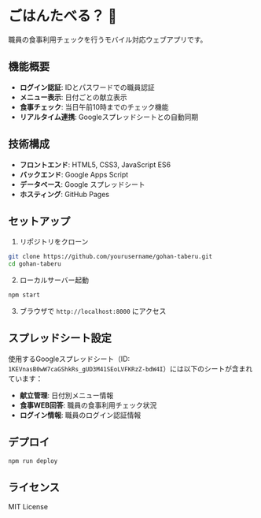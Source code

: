 # ごはんたべる？ 🍚

職員の食事利用チェックを行うモバイル対応ウェブアプリです。

## 機能概要

- **ログイン認証**: IDとパスワードでの職員認証
- **メニュー表示**: 日付ごとの献立表示
- **食事チェック**: 当日午前10時までのチェック機能
- **リアルタイム連携**: Googleスプレッドシートとの自動同期

## 技術構成

- **フロントエンド**: HTML5, CSS3, JavaScript ES6
- **バックエンド**: Google Apps Script
- **データベース**: Google スプレッドシート
- **ホスティング**: GitHub Pages

## セットアップ

1. リポジトリをクローン
```bash
git clone https://github.com/yourusername/gohan-taberu.git
cd gohan-taberu
```

2. ローカルサーバー起動
```bash
npm start
```

3. ブラウザで `http://localhost:8000` にアクセス

## スプレッドシート設定

使用するGoogleスプレッドシート（ID: `1KEVnasB0wW7caGShkRs_gUD3M41SEoLVFKRzZ-bdW4I`）には以下のシートが含まれています：

- **献立管理**: 日付別メニュー情報
- **食事WEB回答**: 職員の食事利用チェック状況
- **ログイン情報**: 職員のログイン認証情報

## デプロイ

```bash
npm run deploy
```

## ライセンス

MIT License